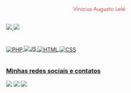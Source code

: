 <br clear="both">

<h1 align="center">
  <img src="/name-logo.png" alt="Vini Lelé" style="width: 28%; height: auto; max-width: 100%; margin-top: 2em;" />
</h1>

###

<div>
  <a href="https://github.com/vinicius-lele">
  <img height="180em" src="https://github-readme-stats.vercel.app/api?username=vinicius-lele&show_icons=true&theme=nightowl&include_all_commits=true&count_private=true"/>
  <img height="180em" src="https://github-readme-stats.vercel.app/api/top-langs/?username=vinicius-lele&langs_count=6&theme=nightowl"/>
</div>
    
###

<div style="display: inline_block"><br>
  <img align="center" alt="PHP"  width="50" src="https://cdn.jsdelivr.net/gh/devicons/devicon@latest/icons/php/php-plain.svg" />
  <img salign="center" alt="JS"  width="50" src="https://cdn.jsdelivr.net/gh/devicons/devicon@latest/icons/javascript/javascript-plain.svg" />          
  <img align="center" alt="HTML"  width="50" src="https://cdn.jsdelivr.net/gh/devicons/devicon@latest/icons/html5/html5-plain.svg" />
  <img align="center" alt="CSS" width="50" src="https://cdn.jsdelivr.net/gh/devicons/devicon@latest/icons/css3/css3-plain.svg" />
</div>

 <br>
 
  ### Minhas redes sociais e contatos
 
<div> 
  <a href="https://instagram.com/ovinilele" target="_blank"><img src="https://img.shields.io/badge/-Instagram-%23E4405F?style=for-the-badge" target="_blank"></a>
  <a href = "mailto:vinicius.a.lele@hotmail.com"><img src="https://img.shields.io/badge/-Outlook-%23333?style=for-the-badge" target="_blank"></a>
  <a href="https://br.linkedin.com/in/vinicius-lele" target="_blank"><img src="https://img.shields.io/badge/-LinkedIn-%230077B5?style=for-the-badge" target="_blank"></a>

</div>
